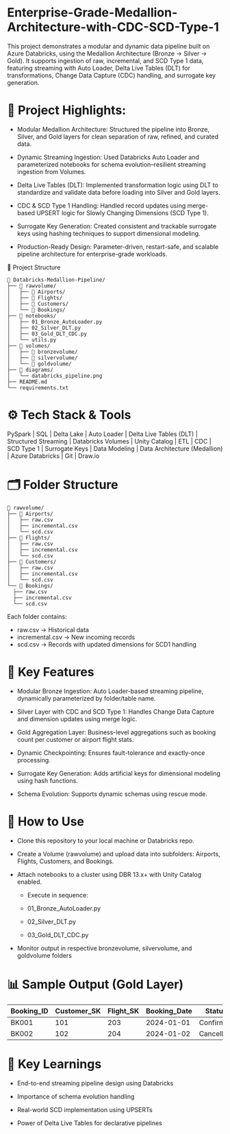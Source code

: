 # Enterprise-Grade-Medallion-Architecture-with-CDC-SCD-Type-1

This project demonstrates a modular and dynamic data pipeline built on Azure Databricks, using the Medallion Architecture (Bronze → Silver → Gold). It supports ingestion of raw, incremental, and SCD Type 1 data, featuring streaming with Auto Loader, Delta Live Tables (DLT) for transformations, Change Data Capture (CDC) handling, and surrogate key generation.

# 🧠 Project Highlights:

- Modular Medallion Architecture: Structured the pipeline into Bronze, Silver, and Gold layers for clean separation of raw, refined, and curated data.

- Dynamic Streaming Ingestion: Used Databricks Auto Loader and parameterized notebooks for schema evolution–resilient streaming ingestion from Volumes.

- Delta Live Tables (DLT): Implemented transformation logic using DLT to standardize and validate data before loading into Silver and Gold layers.

- CDC & SCD Type 1 Handling: Handled record updates using merge-based UPSERT logic for Slowly Changing Dimensions (SCD Type 1).

- Surrogate Key Generation: Created consistent and trackable surrogate keys using hashing techniques to support dimensional modeling.

- Production-Ready Design: Parameter-driven, restart-safe, and scalable pipeline architecture for enterprise-grade workloads.

📁 Project Structure

  ```
📁 Databricks-Medallion-Pipeline/
├── 📂 rawvolume/
│   ├── 📂 Airports/
│   ├── 📂 Flights/
│   ├── 📂 Customers/
│   └── 📂 Bookings/
├── 📂 notebooks/
│   ├── 01_Bronze_AutoLoader.py
│   ├── 02_Silver_DLT.py
│   ├── 03_Gold_DLT_CDC.py
│   └── utils.py
├── 📂 volumes/
│   ├── 📂 bronzevolume/
│   ├── 📂 silvervolume/
│   └── 📂 goldvolume/
├── 📂 diagrams/
│   └── databricks_pipeline.png
├── README.md
└── requirements.txt
```     

# ⚙️ Tech Stack & Tools

PySpark | SQL | Delta Lake | Auto Loader | Delta Live Tables (DLT) | Structured Streaming | Databricks Volumes | Unity Catalog | ETL | CDC | SCD Type 1 | Surrogate Keys | Data Modeling | Data Architecture (Medallion) | Azure Databricks | Git | Draw.io

# 🗂️ Folder Structure

  ```
📁 rawvolume/
├── 📁 Airports/
│   ├── raw.csv               
│   ├── incremental.csv       
│   └── scd.csv               
├── 📁 Flights/
│   ├── raw.csv
│   ├── incremental.csv
│   └── scd.csv
├── 📁 Customers/
│   ├── raw.csv
│   ├── incremental.csv
│   └── scd.csv
└── 📁 Bookings/
    ├── raw.csv
    ├── incremental.csv
    └── scd.csv
```

Each folder contains:

  - raw.csv → Historical data
  - incremental.csv → New incoming records
  - scd.csv → Records with updated dimensions for SCD1 handling
  

# 🔧 Key Features

- Modular Bronze Ingestion: Auto Loader-based streaming pipeline, dynamically parameterized by folder/table name.

- Silver Layer with CDC and SCD Type 1: Handles Change Data Capture and dimension updates using merge logic.

- Gold Aggregation Layer: Business-level aggregations such as booking count per customer or airport flight stats.

- Dynamic Checkpointing: Ensures fault-tolerance and exactly-once processing.

- Surrogate Key Generation: Adds artificial keys for dimensional modeling using hash functions.

- Schema Evolution: Supports dynamic schemas using rescue mode.

# 📝 How to Use

- Clone this repository to your local machine or Databricks repo.

- Create a Volume (rawvolume) and upload data into subfolders: Airports, Flights, Customers, and Bookings.

- Attach notebooks to a cluster using DBR 13.x+ with Unity Catalog enabled.

   - Execute in sequence:
    
   - 01_Bronze_AutoLoader.py
    
   - 02_Silver_DLT.py
    
   - 03_Gold_DLT_CDC.py

- Monitor output in respective bronzevolume, silvervolume, and goldvolume folders

# 📊 Sample Output (Gold Layer)

| Booking\_ID | Customer\_SK | Flight\_SK | Booking\_Date | Status    |
| ----------- | ------------ | ---------- | ------------- | --------- |
| BK001       | 101          | 203        | 2024-01-01    | Confirmed |
| BK002       | 102          | 204        | 2024-01-02    | Cancelled |

# 📌 Key Learnings

- End-to-end streaming pipeline design using Databricks

- Importance of schema evolution handling

- Real-world SCD implementation using UPSERTs

- Power of Delta Live Tables for declarative pipelines
